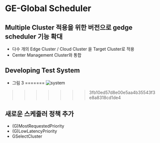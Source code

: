 # GE-Global Scheduler
## Multiple Cluster 적용을 위한 버전으로 gedge scheduler 기능 확대 
- 다수 개의 Edge Cluster / Cloud Cluster 을 Target Cluster로 적용  
- Center Management Cluster와 통합 
## Developing Test System  
- 그림 3
=======
![system](https://user-images.githubusercontent.com/74521072/144995738-ee675fbc-8097-46a8-8d11-292a37dfba9a.png)
>>>>>>> 3fb10ed57d8e00e5aa4b35543f3e8a8318cd1de4
## 새로운 스케줄러 정책 추가 
- (G)MostRequestedPriority
- (G)LowLatencyPriority
- GSelectCluster 

